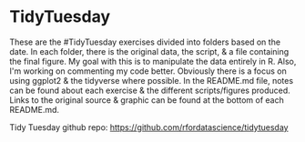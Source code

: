 # TidyTuesday

These are the #TidyTuesday exercises divided into folders based on the date. In each folder, there is the original data, the script, & a file containing the final figure. My goal with this is to manipulate the data entirely in R. Also, I'm working on commenting my code better. Obviously there is a focus on using ggplot2 & the tidyverse where possible. In the README.md file, notes can be found about each exercise & the different scripts/figures produced. Links to the original source & graphic can be found at the bottom of each README.md.

Tidy Tuesday github repo: https://github.com/rfordatascience/tidytuesday
